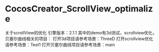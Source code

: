 # CocosCreator_ScrollView_optimalize
关于scrollView的优化
引擎版本：2.1.1
其中的demo有3d测试，scrollview优化，贝塞尔曲线相关的项目：
打开3d项目请参考场景：ThreeD
打开scrollview优化请参考场景：Test1
打开贝塞尔曲线项目请参考场景：main

